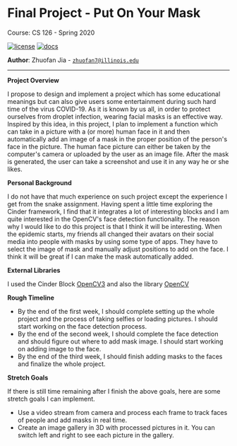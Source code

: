 # Final Project - Put On Your Mask

Course: CS 126 - Spring 2020

[![license](https://img.shields.io/badge/license-MIT-green)](LICENSE)
[![docs](https://img.shields.io/badge/docs-yes-brightgreen)](docs/README.md)

**Author**: Zhuofan Jia - [`zhuofan7@illinois.edu`](mailto:zhuofan7@illinois.edu)

---

**Project Overview**

I propose to design and implement a project which has some educational 
meanings but can also give users some entertainment 
during such hard time of the virus COVID-19. As it is known by us all, in
order to protect ourselves from droplet infection, wearing facial masks is an
effective way. Inspired by this idea, in this project, I plan to implement a 
function which can take in a picture with a (or more) human face in it and 
then automatically add an image of a mask in the proper position of the person's
face in the picture. The human face picture can either be taken by the 
computer's camera or uploaded by the user as an image file. After the mask is
generated, the user can take a screenshot and use it in any way he or she likes.

**Personal Background**

I do not have that much experience on such project except the experience I get from
the snake assignment.
Having spent a little time exploring the Cinder framework, I find that it integrates
a lot of interesting blocks and I am quite interested in the OpenCV's face
detection functionality. The reason why I would like to do this project is that
I think it will be interesting. When the epidemic starts, my friends all changed their avatars on their social
media into people with masks by using some type of apps. They have to select the image of 
mask and manually adjust positions to add on the face. I think it will be great
if I can make the mask automatically added.

**External Libraries**

I used the Cinder Block [OpenCV3](https://github.com/cinder/Cinder-OpenCV3)
and also the library [OpenCV](https://github.com/opencv/opencv)

**Rough Timeline**

* By the end of the first week, I should complete setting up the whole project and
the process of taking selfies or loading pictures. I should start working on 
the face detection process.
* By the end of the second week, I should complete the face detection and should
figure out where to add mask image. I should start working on adding image to 
the face.
* By the end of the third week, I should finish adding masks to the faces and 
finalize the whole project.

**Stretch Goals**

If there is still time remaining after I finish the above goals, here are some
stretch goals I can implement.
* Use a video stream from camera and process each frame to track faces of 
people and add masks in real time.
* Create an image gallery in 3D with processed pictures in it. You can switch
left and right to see each picture in the gallery.
 
